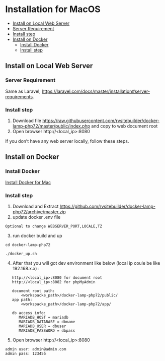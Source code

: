 # Installation for MacOS

-   [Install on Local Web Server](#install-on-local-web-server)
-   [Server Requirement](#server-requirement)
-   [Install step](#install-step)
-   [Install on Docker](#install-on-docker)
    -   [Install Docker](#install-docker)
    -   [Install step](#install-step-1)

## Install on Local Web Server

### Server Requirement

Same as Laravel, https://laravel.com/docs/master/installation#server-requirements.

### Install step

1. Download file https://raw.githubusercontent.com/rvsitebuilder/docker-lamp-php72/master/public/index.php and copy to web document root
2. Open browser http://<local_ip>:8080

If you don’t have any web server locally, follow these steps.

## Install on Docker

### Install Docker

[Install Docker for Mac](https://hub.docker.com/editions/community/docker-ce-desktop-mac)

### Install step

1. Download and Extract https://github.com/rvsitebuilder/docker-lamp-php72/archive/master.zip
2. update docker .env file

```
Optional to change WEBSERVER_PORT,LOCALE,TZ
```

3. run docker build and up

```
cd docker-lamp-php72

./docker_up.sh
```

4. After that you will got dev environment like below (local ip coule be like 192.168.x.x) :

```
   http://<local_ip>:8080 for document root
   http://<local_ip>:8082 for phpMyAdmin

   document root path:
       <workspacke_path>/docker-lamp-php72/public/
   app path:
       <workspacke_path>/docker-lamp-php72/app/

   db access info:
      MARIADB_HOST = mariadb
      MARIADB_DATABASE = dbname
      MARIADB_USER = dbuser
      MARIADB_PASSWORD = dbpass
```

5. Open browser http://<local_ip>:8080

```
admin user: admin@admin.com
admin pass: 123456
```
